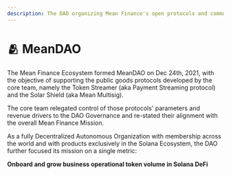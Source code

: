 ```yaml
---
description: The DAO organizing Mean Finance's open protocols and community
---
```


# 🫂 MeanDAO

The Mean Finance Ecosystem formed MeanDAO on Dec 24th, 2021, with the objective of supporting the public goods protocols developed by the core team, namely the Token Streamer (aka Payment Streaming protocol) and the Solar Shield (aka Mean Multisig).

The core team relegated control of those protocols' parameters and revenue drivers to the DAO Governance and re-stated their alignment with the overall Mean Finance Mission.&#x20;

As a fully Decentralized Autonomous Organization with membership across the world and with products exclusively in the Solana Ecosystem, the DAO further focused its mission on a single metric:

**Onboard and grow business operational token volume in Solana DeFi**
